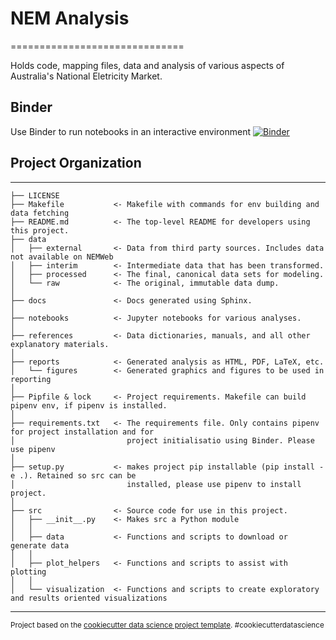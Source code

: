 # NEM Analysis
==============================

Holds code, mapping files, data and analysis of various aspects of Australia's National Eletricity Market.


## Binder
Use Binder to run notebooks in an interactive environment
[![Binder](https://mybinder.org/badge_logo.svg)](https://mybinder.org/v2/gh/prakaa/nem-data-analysis/master)


## Project Organization
------------

    ├── LICENSE
    ├── Makefile           <- Makefile with commands for env building and data fetching
    ├── README.md          <- The top-level README for developers using this project.
    ├── data
    │   ├── external       <- Data from third party sources. Includes data not available on NEMWeb
    │   ├── interim        <- Intermediate data that has been transformed.
    │   ├── processed      <- The final, canonical data sets for modeling.
    │   └── raw            <- The original, immutable data dump.
    │
    ├── docs               <- Docs generated using Sphinx.
    │
    ├── notebooks          <- Jupyter notebooks for various analyses.
    │
    ├── references         <- Data dictionaries, manuals, and all other explanatory materials.
    │
    ├── reports            <- Generated analysis as HTML, PDF, LaTeX, etc.
    │   └── figures        <- Generated graphics and figures to be used in reporting
    │
    ├── Pipfile & lock     <- Project requirements. Makefile can build pipenv env, if pipenv is installed.
    │
    ├── requirements.txt   <- The requirements file. Only contains pipenv for project installation and for
    │                         project initialisatio using Binder. Please use pipenv
    │
    ├── setup.py           <- makes project pip installable (pip install -e .). Retained so src can be
    │                         installed, please use pipenv to install project.
    │
    ├── src                <- Source code for use in this project.
    │   ├── __init__.py    <- Makes src a Python module
    │   │
    │   ├── data           <- Functions and scripts to download or generate data
    │   │
    │   ├── plot_helpers   <- Functions and scripts to assist with plotting
    │   │
    │   └── visualization  <- Functions and scripts to create exploratory and results oriented visualizations

--------

<p><small>Project based on the <a target="_blank" href="https://drivendata.github.io/cookiecutter-data-science/">cookiecutter data science project template</a>. #cookiecutterdatascience</small></p>
